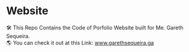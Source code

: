 # Website
🛠️ This Repo Contains the Code of Porfolio Website built for Me. Gareth Sequeira.  
🌎 You can check it out at this Link: www.garethsequeira.ga  

